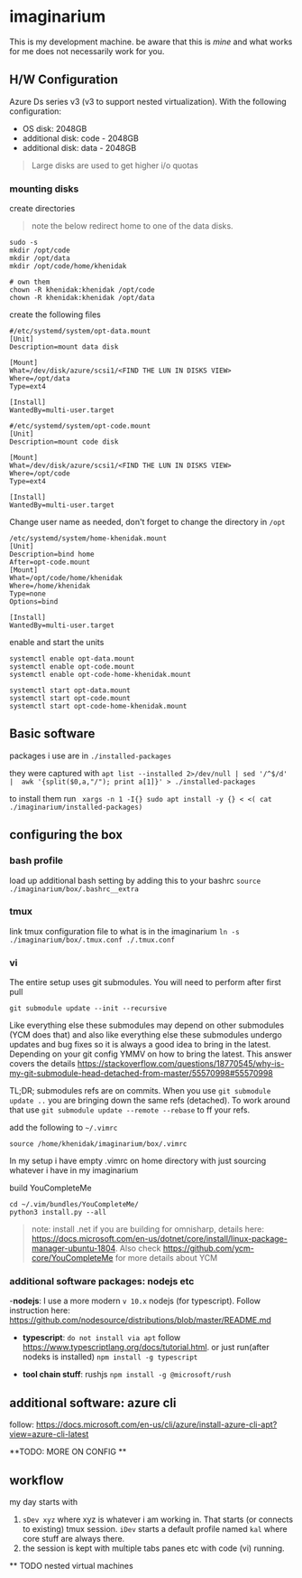 # imaginarium

This is my development machine. be aware that this is *mine* and what works for me does not necessarily work for you.

## H/W Configuration

Azure Ds series v3 (v3 to support nested virtualization). With the following configuration:

- OS disk: 2048GB 
- additional disk: code - 2048GB
- additional disk: data - 2048GB

> Large disks are used to get higher i/o quotas 

### mounting disks
create directories


> note the below redirect home to one of the data disks.

```
sudo -s
mkdir /opt/code
mkdir /opt/data
mkdir /opt/code/home/khenidak

# own them
chown -R khenidak:khenidak /opt/code
chown -R khenidak:khenidak /opt/data
```

create the following files

```
#/etc/systemd/system/opt-data.mount
[Unit]
Description=mount data disk

[Mount]
What=/dev/disk/azure/scsi1/<FIND THE LUN IN DISKS VIEW>
Where=/opt/data
Type=ext4

[Install]
WantedBy=multi-user.target
```

```
#/etc/systemd/system/opt-code.mount
[Unit]
Description=mount code disk

[Mount]
What=/dev/disk/azure/scsi1/<FIND THE LUN IN DISKS VIEW>
Where=/opt/code
Type=ext4

[Install]
WantedBy=multi-user.target
```
Change user name as needed, don't forget to change the directory in `/opt`
```
/etc/systemd/system/home-khenidak.mount
[Unit]
Description=bind home
After=opt-code.mount
[Mount]
What=/opt/code/home/khenidak
Where=/home/khenidak
Type=none
Options=bind

[Install]
WantedBy=multi-user.target
```
enable and start the units

```
systemctl enable opt-data.mount
systemctl enable opt-code.mount
systemctl enable opt-code-home-khenidak.mount

systemctl start opt-data.mount
systemctl start opt-code.mount
systemctl start opt-code-home-khenidak.mount
```

## Basic software
packages i use are in `./installed-packages`

they were captured with
`apt list --installed 2>/dev/null | sed '/^$/d' |  awk '{split($0,a,"/"); print a[1]}' > ./installed-packages`

to install them run
` xargs -n 1 -I{} sudo apt install -y {} < <( cat ./imaginarium/installed-packages)`

## configuring the box

### bash profile
load up additional bash setting by adding this to your bashrc
`source ./imaginarium/box/.bashrc__extra` 

### tmux
link tmux configuration file to what is in the imaginarium
`ln -s ./imaginarium/box/.tmux.conf ./.tmux.conf`

### vi

The entire setup uses git submodules. You will need to perform after first pull

```
git submodule update --init --recursive
```

Like everything else these submodules may depend on other submodules (YCM does that) and also like everything else
these submodules undergo updates and bug fixes so it is always a good idea to bring in the latest. Depending on your git config YMMV on how to bring the latest. This answer covers the details https://stackoverflow.com/questions/18770545/why-is-my-git-submodule-head-detached-from-master/55570998#55570998  

TL;DR; submodules refs are on commits. When you use `git submodule update ..` you are bringing down the same refs (detached). To work around that use `git submodule update --remote --rebase` to ff your refs.

add  the following to `~/.vimrc`

`source /home/khenidak/imaginarium/box/.vimrc`

In my setup i have empty .vimrc on home directory with just sourcing whatever
i have in my imaginarium


build YouCompleteMe
```
cd ~/.vim/bundles/YouCompleteMe/
python3 install.py --all
```

> note: install .net if you are building for omnisharp, details here: https://docs.microsoft.com/en-us/dotnet/core/install/linux-package-manager-ubuntu-1804. Also check https://github.com/ycm-core/YouCompleteMe for more details about YCM

### additional software packages: nodejs etc

-**nodejs**: I use a more modern `v 10.x` nodejs (for typescript). Follow instruction here: https://github.com/nodesource/distributions/blob/master/README.md

- **typescript**: `do not install via apt` follow https://www.typescriptlang.org/docs/tutorial.html. or just run(after nodeks is installed) `npm install -g typescript`

- **tool chain stuff**: rushjs `npm install -g @microsoft/rush` 

## additional software: azure cli
follow: https://docs.microsoft.com/en-us/cli/azure/install-azure-cli-apt?view=azure-cli-latest


**TODO: MORE ON CONFIG **
## workflow
my day starts with 

1. `sDev xyz` where xyz is whatever i am working in. That starts (or connects to existing) tmux session. `iDev` starts a default profile named `kal` where core stuff are always there.
2. the session is kept with multiple tabs panes etc with code (vi) running.

** TODO nested virtual machines  
